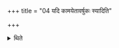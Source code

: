 +++
title = "04 यदि कामयेतावर्षुकः स्यादिति"

+++

<details><summary>थिते</summary>

यदि कामयेतावर्षुकः स्यादिति बाह्यतः पात्रस्योर्ध्वमुन्मृज्य बाह्यतः परिधेरुत्तानेन हस्तेनोर्ध्वमुन्मृज्यात् ४
</details>
